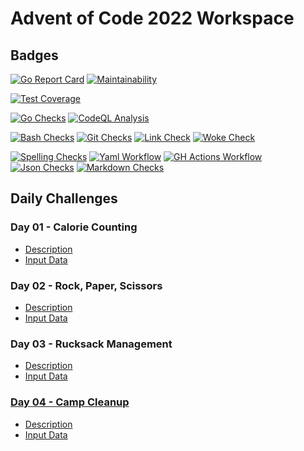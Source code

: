 # Advent of Code 2022 Workspace


## Badges

[![Go Report Card](https://goreportcard.com/badge/github.com/vpayno/adventofcode-2022-golang-workspace)](https://goreportcard.com/report/github.com/vpayno/adventofcode-2022-golang-workspace)
[![Maintainability](https://api.codeclimate.com/v1/badges/605e8e2d133f7093cddf/maintainability)](https://codeclimate.com/github/vpayno/adventofcode-2022-golang-workspace/maintainability)

[![Test Coverage](https://api.codeclimate.com/v1/badges/605e8e2d133f7093cddf/test_coverage)](https://codeclimate.com/github/vpayno/adventofcode-2022-golang-workspace/test_coverage)

[![Go Checks](https://github.com/vpayno/adventofcode-2022-golang-workspace/actions/workflows/go.yml/badge.svg?branch=main)](https://github.com/vpayno/adventofcode-2022-golang-workspace/actions/workflows/go.yml)
[![CodeQL Analysis](https://github.com/vpayno/adventofcode-2022-golang-workspace/actions/workflows/codeql-analysis-go.yml/badge.svg?branch=main)](https://github.com/vpayno/adventofcode-2022-golang-workspace/actions/workflows/codeql-analysis-go.yml)

[![Bash Checks](https://github.com/vpayno/adventofcode-2022-golang-workspace/actions/workflows/bash.yml/badge.svg?branch=main)](https://github.com/vpayno/adventofcode-2022-golang-workspace/actions/workflows/bash.yml)
[![Git Checks](https://github.com/vpayno/adventofcode-2022-golang-workspace/actions/workflows/git.yml/badge.svg?branch=main)](https://github.com/vpayno/adventofcode-2022-golang-workspace/actions/workflows/git.yml)
[![Link Check](https://github.com/vpayno/adventofcode-2022-golang-workspace/actions/workflows/links.yml/badge.svg?branch=main)](https://github.com/vpayno/adventofcode-2022-golang-workspace/actions/workflows/links.yml)
[![Woke Check](https://github.com/vpayno/adventofcode-2022-golang-workspace/actions/workflows/woke.yml/badge.svg?branch=main)](https://github.com/vpayno/adventofcode-2022-golang-workspace/actions/workflows/woke.yml)

[![Spelling Checks](https://github.com/vpayno/adventofcode-2022-golang-workspace/actions/workflows/misspell.yml/badge.svg?branch=main)](https://github.com/vpayno/adventofcode-2022-golang-workspace/actions/workflows/misspell.yml)
[![Yaml Workflow](https://github.com/vpayno/adventofcode-2022-golang-workspace/actions/workflows/yaml.yml/badge.svg?branch=main)](https://github.com/vpayno/adventofcode-2022-golang-workspace/actions/workflows/yaml.yml)
[![GH Actions Workflow](https://github.com/vpayno/adventofcode-2022-golang-workspace/actions/workflows/gh-actions.yml/badge.svg?branch=main)](https://github.com/vpayno/adventofcode-2022-golang-workspace/actions/workflows/gh-actions.yml)
[![Json Checks](https://github.com/vpayno/adventofcode-2022-golang-workspace/actions/workflows/json.yml/badge.svg?branch=main)](https://github.com/vpayno/adventofcode-2022-golang-workspace/actions/workflows/json.yml)
[![Markdown Checks](https://github.com/vpayno/adventofcode-2022-golang-workspace/actions/workflows/markdown.yml/badge.svg?branch=main)](https://github.com/vpayno/adventofcode-2022-golang-workspace/actions/workflows/markdown.yml)


## Daily Challenges


### Day 01 - Calorie Counting

- [Description](./calendar/day01-description.md)
- [Input Data](./data/day01/day01-input.txt)


### Day 02 - Rock, Paper, Scissors

- [Description](./calendar/day02-description.md)
- [Input Data](./data/day02/day02-input.txt)


### Day 03 - Rucksack Management

- [Description](./calendar/day03-description.md)
- [Input Data](./data/day03/day03-input.txt)


### [Day 04 - Camp Cleanup](https://adventofcode.com/2022/day/4)

- [Description](./calendar/day04-description.md)
- [Input Data](./data/day04/day04-input.txt)
